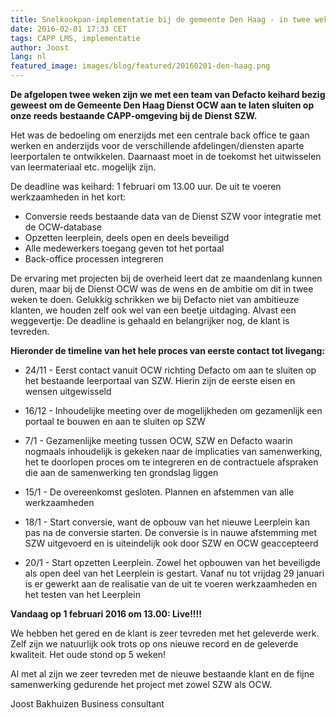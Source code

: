 ```yaml
---
title: Snelkookpan-implementatie bij de gemeente Den Haag - in twee weken uit en thuis!
date: 2016-02-01 17:33 CET
tags: CAPP LMS, implementatie
author: Joost
lang: nl
featured_image: images/blog/featured/20160201-den-haag.png
---
```


__De afgelopen twee weken zijn we met een team van Defacto keihard bezig geweest om de Gemeente Den Haag Dienst OCW aan te laten sluiten op onze reeds bestaande CAPP-omgeving bij de Dienst SZW.__

Het was de bedoeling om enerzijds met een centrale back office te gaan werken en anderzijds voor de verschillende afdelingen/diensten aparte leerportalen te ontwikkelen. Daarnaast moet in de toekomst het uitwisselen van leermateriaal etc. mogelijk zijn.  

De deadline was keihard: 1 februari om 13.00 uur. De uit te voeren werkzaamheden in het kort:

* Conversie reeds bestaande data van de Dienst SZW voor integratie met de OCW-database
* Opzetten leerplein, deels open en deels beveiligd
* Alle medewerkers toegang geven tot het portaal
* Back-office processen integreren

De ervaring met projecten bij de overheid leert dat ze maandenlang kunnen duren, maar bij de Dienst OCW was de wens en de ambitie om dit in twee weken te doen. Gelukkig schrikken we bij Defacto niet van ambitieuze klanten, we houden zelf ook wel van een beetje uitdaging. Alvast een weggevertje: De deadline is gehaald en belangrijker nog, de klant is tevreden.  

**Hieronder de timeline van het hele proces van eerste contact tot livegang:**

* 24/11 - Eerst contact vanuit OCW richting Defacto om aan te sluiten op het bestaande leerportaal van SZW. Hierin zijn de eerste eisen en wensen uitgewisseld

* 16/12 - Inhoudelijke meeting over de mogelijkheden om gezamenlijk een portaal te bouwen en aan te sluiten op SZW

* 7/1 - Gezamenlijke meeting tussen OCW, SZW en Defacto waarin nogmaals inhoudelijk is gekeken naar de implicaties van samenwerking, het te doorlopen proces om te integreren en de contractuele afspraken die aan de samenwerking ten grondslag liggen

* 15/1 -  De overeenkomst gesloten. Plannen en afstemmen van alle werkzaamheden

* 18/1 - Start conversie, want de opbouw van het nieuwe Leerplein kan pas na de conversie starten. De conversie is in nauwe afstemming met SZW uitgevoerd en is uiteindelijk ook door SZW en OCW geaccepteerd

* 20/1 - Start opzetten Leerplein. Zowel het opbouwen van het beveiligde als open deel van het Leerplein is gestart. Vanaf nu tot vrijdag 29 januari is er gewerkt aan de realisatie van de uit te voeren werkzaamheden en het testen van het Leerplein

**Vandaag op 1 februari 2016 om 13.00: Live!!!!**

We hebben het gered en de klant is zeer tevreden met het geleverde werk. Zelf zijn we natuurlijk ook trots op ons nieuwe record en de geleverde kwaliteit. Het oude stond op 5 weken!

Al met al zijn we zeer tevreden met de nieuwe bestaande klant en de fijne samenwerking gedurende het project met zowel SZW als OCW.  

Joost Bakhuizen
Business consultant
